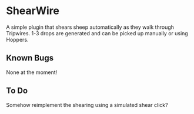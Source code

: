 ShearWire
==========
A simple plugin that shears sheep automatically as they walk through Tripwires. 1-3 drops are generated and can be picked up manually or using Hoppers.

Known Bugs
----------
None at the moment!

To Do
----------
Somehow reimplement the shearing using a simulated shear click?
